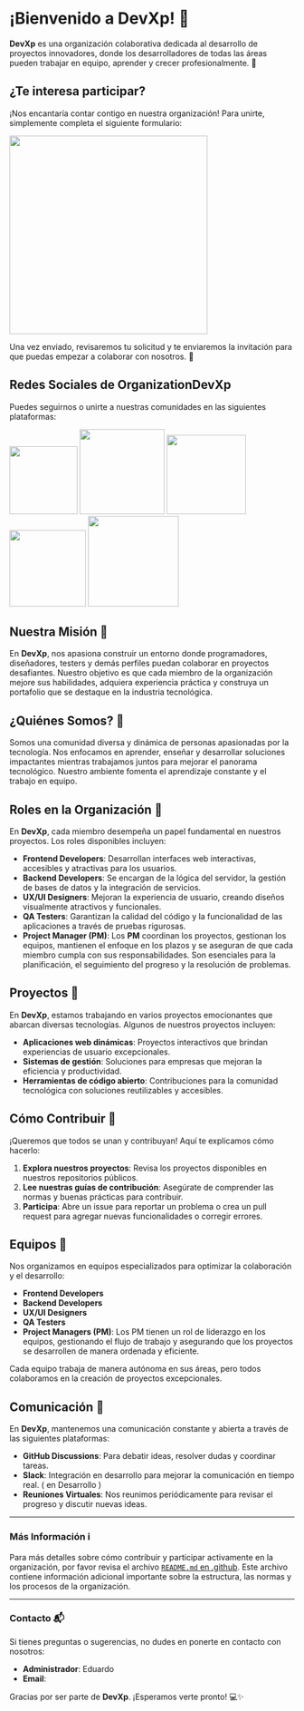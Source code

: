 # ¡Bienvenido a **DevXp**! 🚀

**DevXp** es una organización colaborativa dedicada al desarrollo de proyectos innovadores, donde los desarrolladores de todas las áreas pueden trabajar en equipo, aprender y crecer profesionalmente. 🌟

## ¿Te interesa participar?
¡Nos encantaría contar contigo en nuestra organización! Para unirte, simplemente completa el siguiente formulario:

<a href="https://forms.gle/PU28SWrjaCLEks2b8"><img src="https://img.shields.io/badge/FORMULARIO%20DE%20INSCRIPCION-0A8D48?style=for-the-badge&logo=googleforms" width="350"></a>


Una vez enviado, revisaremos tu solicitud y te enviaremos la invitación para que puedas empezar a colaborar con nosotros. 🙌

## Redes Sociales de OrganizationDevXp

Puedes seguirnos o unirte a nuestras comunidades en las siguientes plataformas:

 <a href="https://www.linkedin.com/company/organization-devxp"><img src="https://img.shields.io/badge/LinkedIn-0A66C2?style=social&logo=linkedin" width="120"></a>
 <a href="https://www.youtube.com/@OrganizationDevXP"><img src="https://img.shields.io/badge/YouTube-FF0000?style=social&logo=youtube" width="150"></a>
 <a href="https://discord.com/invite/j3hnJjR8Yd"><img src="https://img.shields.io/badge/Discord-7289DA?style=social&logo=discord" width="140"></a>
 <a href="https://github.com/Organization-DevXP"><img src="https://img.shields.io/badge/GitHub-181717?style=social&logo=github" width="135"></a>
 <a href="https://chat.whatsapp.com/CxgWIEOWiwE0lI46fh4DOf"><img src="https://img.shields.io/badge/WhatsApp-25D366?style=social&logo=whatsapp" width="160"></a>


## Nuestra Misión 🎯

En **DevXp**, nos apasiona construir un entorno donde programadores, diseñadores, testers y demás perfiles puedan colaborar en proyectos desafiantes. Nuestro objetivo es que cada miembro de la organización mejore sus habilidades, adquiera experiencia práctica y construya un portafolio que se destaque en la industria tecnológica.

## ¿Quiénes Somos? 👥

Somos una comunidad diversa y dinámica de personas apasionadas por la tecnología. Nos enfocamos en aprender, enseñar y desarrollar soluciones impactantes mientras trabajamos juntos para mejorar el panorama tecnológico. Nuestro ambiente fomenta el aprendizaje constante y el trabajo en equipo.

## Roles en la Organización 🔧

En **DevXp**, cada miembro desempeña un papel fundamental en nuestros proyectos. Los roles disponibles incluyen:

- **Frontend Developers**: Desarrollan interfaces web interactivas, accesibles y atractivas para los usuarios.
- **Backend Developers**: Se encargan de la lógica del servidor, la gestión de bases de datos y la integración de servicios.
- **UX/UI Designers**: Mejoran la experiencia de usuario, creando diseños visualmente atractivos y funcionales.
- **QA Testers**: Garantizan la calidad del código y la funcionalidad de las aplicaciones a través de pruebas rigurosas.
- **Project Manager (PM)**: Los **PM** coordinan los proyectos, gestionan los equipos, mantienen el enfoque en los plazos y se aseguran de que cada miembro cumpla con sus responsabilidades. Son esenciales para la planificación, el seguimiento del progreso y la resolución de problemas.

## Proyectos 🚧

En **DevXp**, estamos trabajando en varios proyectos emocionantes que abarcan diversas tecnologías. Algunos de nuestros proyectos incluyen:

- **Aplicaciones web dinámicas**: Proyectos interactivos que brindan experiencias de usuario excepcionales.
- **Sistemas de gestión**: Soluciones para empresas que mejoran la eficiencia y productividad.
- **Herramientas de código abierto**: Contribuciones para la comunidad tecnológica con soluciones reutilizables y accesibles.

## Cómo Contribuir 🤝

¡Queremos que todos se unan y contribuyan! Aquí te explicamos cómo hacerlo:

1. **Explora nuestros proyectos**: Revisa los proyectos disponibles en nuestros repositorios públicos.
2. **Lee nuestras guías de contribución**: Asegúrate de comprender las normas y buenas prácticas para contribuir.
3. **Participa**: Abre un issue para reportar un problema o crea un pull request para agregar nuevas funcionalidades o corregir errores.

## Equipos 💼

Nos organizamos en equipos especializados para optimizar la colaboración y el desarrollo:

- **Frontend Developers**
- **Backend Developers**
- **UX/UI Designers**
- **QA Testers**
- **Project Managers (PM)**: Los PM tienen un rol de liderazgo en los equipos, gestionando el flujo de trabajo y asegurando que los proyectos se desarrollen de manera ordenada y eficiente.

Cada equipo trabaja de manera autónoma en sus áreas, pero todos colaboramos en la creación de proyectos excepcionales.

## Comunicación 📢

En **DevXp**, mantenemos una comunicación constante y abierta a través de las siguientes plataformas:

- **GitHub Discussions**: Para debatir ideas, resolver dudas y coordinar tareas.
- **Slack**: Integración en desarrollo para mejorar la comunicación en tiempo real. ( en Desarrollo )
- **Reuniones Virtuales**: Nos reunimos periódicamente para revisar el progreso y discutir nuevas ideas.

---

### Más Información ℹ️

Para más detalles sobre cómo contribuir y participar activamente en la organización, por favor revisa el archivo [`README.md` en .github](.github/README.md). Este archivo contiene información adicional importante sobre la estructura, las normas y los procesos de la organización.

---

### Contacto 📬

Si tienes preguntas o sugerencias, no dudes en ponerte en contacto con nosotros:

- **Administrador**: Eduardo
- **Email**:

Gracias por ser parte de **DevXp**. ¡Esperamos verte pronto! 💻✨

